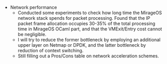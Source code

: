 - Network performance
  - Conducted some experiments to check how long time the MirageOS network stack spends for packet processing. Found that the IP packet frame allocation occupies 30-35% of the total processing time in MirageOS OCaml part, and that the VMExit/Entry cost cannot be negligible.
  - I will try to reduce the former bottleneck by employing an additional upper layer on Netmap or DPDK, and the latter bottleneck by reduction of context switching.
  - Still filling out a Pros/Cons table on network acceleration schemes.
